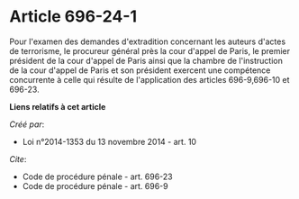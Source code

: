 # Article 696-24-1

Pour l'examen des demandes d'extradition concernant les auteurs d'actes de terrorisme, le procureur général près la cour
d'appel de Paris, le premier président de la cour d'appel de Paris ainsi que la chambre de l'instruction de la cour d'appel
de Paris et son président exercent une compétence concurrente à celle qui résulte de l'application des articles 696-9,696-10
et 696-23.

**Liens relatifs à cet article**

_Créé par_:

  - Loi n°2014-1353 du 13 novembre 2014 - art. 10

_Cite_:

  - Code de procédure pénale - art. 696-23
  - Code de procédure pénale - art. 696-9
